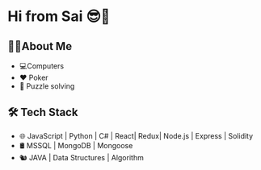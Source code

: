 

# **Hi from Sai** 😎👋
## 🧑‍💻About Me
- 💻Computers
- ♥️ Poker
- 🧩 Puzzle solving

## 🛠 Tech Stack
- 🌐  JavaScript | Python | C# | React| Redux| Node.js | Express | Solidity
- 🛢   MSSQL | MongoDB | Mongoose
- 🐿️  JAVA | Data Structures |  Algorithm
